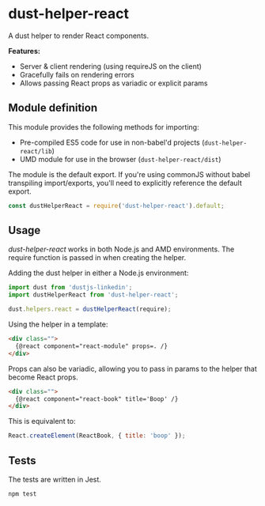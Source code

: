 # dust-helper-react

A dust helper to render React components.

**Features:**

- Server & client rendering (using requireJS on the client)
- Gracefully fails on rendering errors
- Allows passing React props as variadic or explicit params

## Module definition

This module provides the following methods for importing:

- Pre-compiled ES5 code for use in non-babel'd projects (`dust-helper-react/lib`)
- UMD module for use in the browser (`dust-helper-react/dist`)

The module is the default export. If you're using commonJS without babel transpiling import/exports, you'll need to explicitly reference the default export.

```js
const dustHelperReact = require('dust-helper-react').default;
```

## Usage

*dust-helper-react* works in both Node.js and AMD environments. The require function is passed in when creating the helper.

Adding the dust helper in either a Node.js environment:

```js
import dust from 'dustjs-linkedin';
import dustHelperReact from 'dust-helper-react';

dust.helpers.react = dustHelperReact(require);
```

Using the helper in a template:

```html
<div class="">
  {@react component="react-module" props=. /}
</div>
```

Props can also be variadic, allowing you to pass in params to the helper that become React props.

```html
<div class="">
  {@react component="react-book" title='Boop' /}
</div>
```

This is equivalent to:

```js
React.createElement(ReactBook, { title: 'boop' });
```

## Tests

The tests are written in Jest.

```
npm test
```
